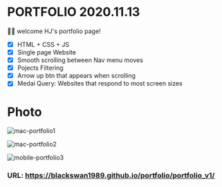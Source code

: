 # PORTFOLIO 2020.11.13

🥳🥳 welcome HJ's portfolio page!

- [x] HTML + CSS + JS
- [x] Single page Website
- [x] Smooth scrolling between Nav menu moves
- [x] Pojects Filtering
- [x] Arrow up btn that appears when scrolling
- [x] Medai Query: Websites that respond to most screen sizes

# Photo

![mac-portfolio1](https://user-images.githubusercontent.com/67410919/99030640-e7e9c700-25b8-11eb-82c0-a9dfc6e7b6aa.png)

![mac-portfolio2](https://user-images.githubusercontent.com/67410919/99030645-eb7d4e00-25b8-11eb-8632-2cce62a4e40a.png)

![mobile-portfolio3](https://user-images.githubusercontent.com/67410919/99030649-eddfa800-25b8-11eb-90a6-c24ad9984e27.png)

### URL: https://blackswan1989.github.io/portfolio/portfolio_v1/
